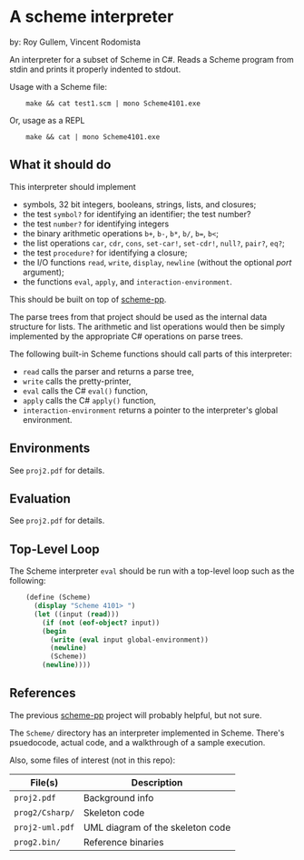 # A scheme interpreter

by: Roy Gullem, Vincent Rodomista

An interpreter for a subset of Scheme in C#. Reads a Scheme
program from stdin and prints it properly indented to stdout.

Usage with a Scheme file:

```
    make && cat test1.scm | mono Scheme4101.exe
```

Or, usage as a REPL

```
    make && cat | mono Scheme4101.exe
```

## What it should do

This interpreter should implement

- symbols, 32 bit integers, booleans, strings, lists, and closures;
- the test `symbol?` for identifying an identifier; the test number?
- the test `number?` for identifying integers
- the binary arithmetic operations `b+`, `b-`, `b*`, `b/`, `b=`, `b<`;
- the list operations `car`, `cdr`, `cons`, `set-car!`, `set-cdr!`, `null?`, `pair?`, `eq?`;
- the test `procedure?` for identifying a closure;
- the I/O functions `read`, `write`, `display`, `newline` (without the optional _port_ argument);
- the functions `eval`, `apply`, and `interaction-environment`.

This should be built on top of [scheme-pp](https://github.com/rgulle4/scheme-pp).  

The parse trees from that project should be used as the internal
data structure for lists. The arithmetic and list operations would
then be simply implemented by the appropriate C# operations on parse
trees.

The following built-in Scheme functions should call parts of this
interpreter:

- `read` calls the parser and returns a parse tree,
- `write` calls the pretty-printer,
- `eval` calls the C# `eval()` function,
- `apply` calls the C# `apply()` function,
- `interaction-environment` returns a pointer to the interpreter's  global environment.

## Environments

See `proj2.pdf` for details.

## Evaluation

See `proj2.pdf` for details.

## Top-Level Loop

The Scheme interpreter `eval` should be run with a top-level loop
such as the following:

```scheme
    (define (Scheme)
      (display "Scheme 4101> ")
      (let ((input (read)))
        (if (not (eof-object? input))
        (begin
          (write (eval input global-environment))
          (newline)
          (Scheme))
        (newline))))
```

## References

The previous [scheme-pp](https://github.com/rgulle4/scheme-pp)
project will probably helpful, but not sure.

The `Scheme/` directory has an interpreter implemented in Scheme.
There's psuedocode, actual code, and a walkthrough of a sample
execution.

Also, some files of interest (not in this repo):

| File(s)               | Description                      |
| --------------------- | -------------------------------- |
| `proj2.pdf`           | Background info                  |
| `prog2/Csharp/`       | Skeleton code                    |
| `proj2-uml.pdf`       | UML diagram of the skeleton code |
| `prog2.bin/`          | Reference binaries               |
